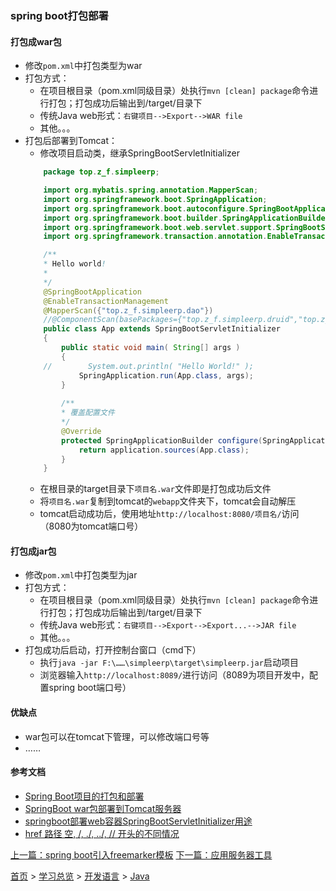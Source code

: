 ### spring boot打包部署

#### 打包成war包
* 修改`pom.xml`中打包类型为war
* 打包方式：
    * 在项目根目录（pom.xml同级目录）处执行`mvn [clean] package`命令进行打包；打包成功后输出到/target/目录下
    * 传统Java web形式：`右键项目-->Export-->WAR file`
    * 其他。。。
* 打包后部署到Tomcat：
    * 修改项目启动类，继承SpringBootServletInitializer
    ```java
        package top.z_f.simpleerp;

        import org.mybatis.spring.annotation.MapperScan;
        import org.springframework.boot.SpringApplication;
        import org.springframework.boot.autoconfigure.SpringBootApplication;
        import org.springframework.boot.builder.SpringApplicationBuilder;
        import org.springframework.boot.web.servlet.support.SpringBootServletInitializer;
        import org.springframework.transaction.annotation.EnableTransactionManagement;

        /**
        * Hello world!
        *
        */
        @SpringBootApplication
        @EnableTransactionManagement
        @MapperScan({"top.z_f.simpleerp.dao"})
        //@ComponentScan(basePackages={"top.z_f.simpleerp.druid","top.z_f.simpleerp.controller","top.z_f.simpleerp.service"})
        public class App extends SpringBootServletInitializer
        {
            public static void main( String[] args )
            {
        //        System.out.println( "Hello World!" );
                SpringApplication.run(App.class, args);
            }
            
            /**
            * 覆盖配置文件
            */
            @Override
            protected SpringApplicationBuilder configure(SpringApplicationBuilder application) {
                return application.sources(App.class);
            }
        }
    ```
    * 在根目录的target目录下`项目名.war`文件即是打包成功后文件
    * 将`项目名.war`复制到tomcat的`webapp`文件夹下，tomcat会自动解压
    * tomcat启动成功后，使用地址`http://localhost:8080/项目名/`访问（8080为tomcat端口号）

#### 打包成jar包
* 修改`pom.xml`中打包类型为jar
* 打包方式：
    * 在项目根目录（pom.xml同级目录）处执行`mvn [clean] package`命令进行打包；打包成功后输出到/target/目录下
    * 传统Java web形式：`右键项目-->Export-->Export...-->JAR file`
    * 其他。。。
* 打包成功后启动，打开控制台窗口（cmd下）
    * 执行`java -jar F:\……\simpleerp\target\simpleerp.jar`启动项目
    * 浏览器输入`http://localhost:8089/`进行访问（8089为项目开发中，配置spring boot端口号）

#### 优缺点
* war包可以在tomcat下管理，可以修改端口号等
* ……

#### 参考文档
* [Spring Boot项目的打包和部署](https://www.cnblogs.com/larryzeal/p/6253356.html)
* [SpringBoot war包部署到Tomcat服务器](https://www.cnblogs.com/gdpuzxs/p/7224959.html)
* [springboot部署web容器SpringBootServletInitializer用途](https://blog.csdn.net/luckyzsion/article/details/81135438)
* [href 路径 空, /, ./, ../, // 开头的不同情况](https://blog.csdn.net/weixin_42508745/article/details/82628353)

[上一篇：spring boot引入freemarker模板](201905008.md) [下一篇：应用服务器工具](201906002.md)  
  
[首页](../../../README.md) > [学习总览](../../../introduction/studyCatalogList.md) > [开发语言](../developmentLanguage.md) > [Java](java.md) 
